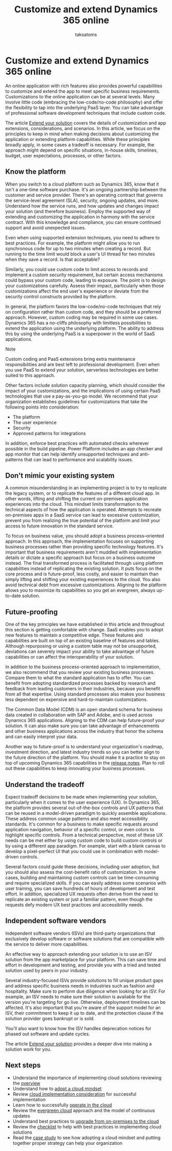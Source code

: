 ﻿---
title: Customize and extend Dynamics 365 online
description: Learn how you can customize and extend Dynamics 365 as part of your implementation project.  
author: taksatoms
ms.author: tsato
ms.date: 05/16/2023
ms.topic: conceptual
---

# Customize and extend Dynamics 365 online

An online application with rich features also provides powerful capabilities to customize and extend the app to meet specific business requirements. Customizations to the online application can be at several levels. Many involve little code (embracing the low-code/no-code philosophy) and offer the flexibility to tap into the underlying PaaS layer. You can take advantage of professional software development techniques that include custom code.

The article [Extend your solution](extend-your-solution.md) covers the details of customization and app extensions, considerations, and scenarios. In this article, we focus on the principles to keep in mind when making decisions about customizing the application or extending platform capabilities. While these principles broadly apply, in some cases a tradeoff is necessary. For example, the approach might depend on specific situations, in-house skills, timelines, budget, user expectations, processes, or other factors.

## Know the platform

When you switch to a cloud platform such as Dynamics 365, know that it isn't a one-time software purchase. It's an ongoing partnership between the customer and service provider. There's an operating contract that governs the service-level agreement (SLA), security, ongoing updates, and more. Understand how the service runs, and how updates and changes impact your solution (and therefore business). Employ the supported way of extending and customizing the application in harmony with the service contract. With this knowledge and compliance, you can ensure continued support and avoid unexpected issues.

Even when using supported extension techniques, you need to adhere to best practices. For example, the platform might allow you to run synchronous code for up to two minutes when creating a record. But running to the time limit would block a user's UI thread for two minutes when they save a record. Is that acceptable?  

Similarly, you could use custom code to limit access to records and implement a custom security requirement, but certain access mechanisms could bypass your custom code, leading to exposure. The point is to design your customizations carefully. Assess their impact, particularly when those customizations affect the end user's experience or deviate from the security control constructs provided by the platform.

In general, the platform favors the low-code/no-code techniques that rely on configuration rather than custom code, and they should be a preferred approach. However, custom coding may be required in some use cases. Dynamics 365 has a no-cliffs philosophy with limitless possibilities to extend the application using the underlying platform. The ability to address this by using the underlying PaaS is a superpower in the world of SaaS applications.

> [!NOTE]
> Custom coding and PaaS extensions bring extra maintenance responsibilities and are best left to professional development. Even when you use PaaS to extend your solution, serverless technologies are better suited to this approach.

Other factors include solution capacity planning, which should consider the impact of your customizations, and the implications of using certain PaaS technologies that use a pay-as-you-go model. We recommend that your organization establishes guidelines for customizations that take the following points into consideration:

- The platform  
- The user experience  
- Security  
- Approved patterns for integrations  

In addition, enforce best practices with automated checks wherever possible in the build pipeline. Power Platform includes an app checker and app monitor that can help identify unsupported techniques and anti-patterns that can lead to performance and scalability issues.

## Don't mimic your existing system

A common misunderstanding in an implementing project is to try to replicate the legacy system, or to replicate the features of a different cloud app. In other words, lifting and shifting the current on-premises application experiences into the cloud. This mindset limits transformation to the technical aspects of how the application is operated. Attempts to recreate on-premises apps in a SaaS service can lead to excessive customization, prevent you from realizing the true potential of the platform and limit your access to future innovation in the standard service.

To focus on business value, you should adopt a business process–oriented approach. In this approach, the implementation focuses on supporting business processes rather than providing specific technology features. It's important that business requirements aren't muddled with implementation details or dictate a specific approach but focus on a business outcome instead. The final transformed process is facilitated through using platform capabilities instead of replicating the existing solution. It puts focus on the core process and is future-proof, less costly, and easier to maintain than simply lifting and shifting your existing experiences to the cloud. You also avoid technical debt from excessive customizations. Aligning to the platform allows you to maximize its capabilities so you get an evergreen, always up-to-date solution.

## Future-proofing

One of the key principles we have established in this article and throughout this section is getting comfortable with change. SaaS enables you to adopt new features to maintain a competitive edge. These features and capabilities are built on top of an existing baseline of features and tables. Although repurposing or using a custom table may not be unsupported, deviations can severely impact your ability to take advantage of future capabilities or can affect the interoperability of your solution.

In addition to the business process-oriented approach to implementation, we also recommend that you review your existing business processes. Compare them to what the standard application has to offer. You can benefit from adopting standardized processes backed by research and feedback from leading customers in their industries, because you benefit from all that expertise. Using standard processes also makes your business less dependent on expensive and hard-to-maintain customizations.

The Common Data Model (CDM) is an open standard schema for business data created in collaboration with SAP and Adobe, and is used across Dynamics 365 applications. Aligning to the CDM can help future-proof your solution. It can also make sure you can take advantage of enhancements and other business applications across the industry that honor the schema and can easily interpret your data.

Another way to future-proof is to understand your organization's roadmap, investment direction, and latest industry trends so you can better align to the future direction of the platform. You should make it a practice to stay on top of upcoming Dynamics 365 capabilities in the [release notes](/dynamics365/release-plans/index). Plan to roll out these capabilities to keep innovating your business processes.

## Understand the tradeoff

Expect tradeoff decisions to be made when implementing your solution, particularly when it comes to the user experience (UX). In Dynamics 365, the platform provides several out-of-the-box controls and UX patterns that can be reused in a model-driven paradigm to quickly assemble applications. These address common usage patterns and also meet accessibility standards. It's common for a business to make specific requests around application navigation, behavior of a specific control, or even colors to highlight specific controls. From a technical perspective, most of these UX needs can be met either by using custom code to build custom controls or by using a different app paradigm. For example, start with a blank canvas to develop a pixel-perfect UI that you could use in combination with model-driven controls.

Several factors could guide these decisions, including user adoption, but you should also assess the cost-benefit ratio of customization. In some cases, building and maintaining custom controls can be time-consuming and require specialized skills. If you can easily address some scenarios with user training, you can save hundreds of hours of development and test effort. In addition, specialized UX requests often derive from the need to replicate an existing system or just a familiar pattern, even though the requests defy modern UX best practices and accessibility needs.

## Independent software vendors

Independent software vendors (ISVs) are third-party organizations that exclusively develop software or software solutions that are compatible with the service to deliver more capabilities.

An effective way to approach extending your solution is to use an ISV solution from the app marketplace for your platform. This can save time and effort in development and testing, and provide you with a tried and tested solution used by peers in your industry.

Several industry-focused ISVs provide solutions to fill unique product gaps and address specific business needs in industries such as fashion and hospitality. Make sure to perform due diligence when looking for an ISV. For example, an ISV needs to make sure their solution is available for the version you're targeting for go live. Otherwise, deployment timelines can be affected. It's also important that you're aware of the support model for an ISV, their commitment to keep it up to date, and the protection clause if the solution provider goes bankrupt or is sold.

You'll also want to know how the ISV handles deprecation notices for phased out software and update cycles.

The article [Extend your solution](extend-your-solution.md) provides a deeper dive into making a solution work for you.

## Next steps

- Understand the importance of implementing cloud solutions reviewing the [overview](implementing-cloud-solutions.md)
- Understand how to [adopt a cloud mindset](implementing-cloud-solutions-adopt-cloud-mindset.md)
- Review [cloud implementation consideration](implementing-cloud-solutions-cloud-implementation.md) for successful implementation 
- Learn how to successfully [operate in the cloud](implementing-cloud-solutions-operate-in-cloud.md)
- Review the [evergreen cloud](implementing-cloud-solutions-evergreen-cloud.md) approach and the model of continuous updates
- Understand best practices to [upgrade from on-premises to the cloud](implementing-cloud-solutions-upgrade-from-onpremises-to-cloud.md) 
- Review the [checklist](implementing-cloud-solutions-checklist.md) to help with best practices in implementing cloud solutions
- Read the [case study](implementing-cloud-solutions-case-study.md) to see how adopting a cloud mindset and putting together proper strategy can help your organization
